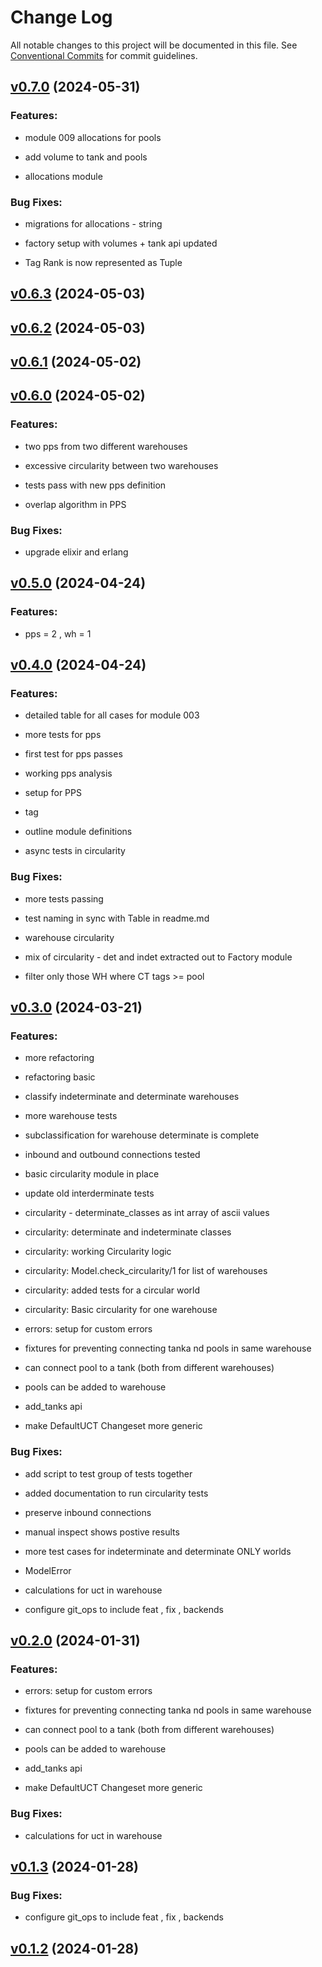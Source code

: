 # Change Log

All notable changes to this project will be documented in this file.
See [Conventional Commits](https://conventionalcommits.org) for commit guidelines.

<!-- changelog -->

## [v0.7.0](https://github.com/TwistingTwists/fluid/compare/v0.6.3...v0.7.0) (2024-05-31)




### Features:

* module 009 allocations for pools

* add volume to tank and pools

* allocations module

### Bug Fixes:

* migrations for allocations - string

* factory setup with volumes + tank api updated

* Tag Rank is now represented as Tuple

## [v0.6.3](https://github.com/TwistingTwists/fluid/compare/v0.6.2...v0.6.3) (2024-05-03)




## [v0.6.2](https://github.com/TwistingTwists/fluid/compare/v0.6.1...v0.6.2) (2024-05-03)




## [v0.6.1](https://github.com/TwistingTwists/fluid/compare/v0.6.0...v0.6.1) (2024-05-02)




## [v0.6.0](https://github.com/TwistingTwists/fluid/compare/v0.5.0...v0.6.0) (2024-05-02)




### Features:

* two pps from two different warehouses

* excessive circularity between two warehouses

* tests pass with new pps definition

* overlap algorithm in PPS

### Bug Fixes:

* upgrade elixir and erlang

## [v0.5.0](https://github.com/TwistingTwists/fluid/compare/v0.4.0...v0.5.0) (2024-04-24)




### Features:

* pps = 2 , wh = 1

## [v0.4.0](https://github.com/TwistingTwists/fluid/compare/v0.3.0...v0.4.0) (2024-04-24)




### Features:

* detailed table for all cases for module 003

* more tests for pps

* first test for pps passes

* working pps analysis

* setup for PPS

* tag

* outline module definitions

* async tests in circularity

### Bug Fixes:

* more tests passing

* test naming in sync with Table in readme.md

* warehouse circularity

* mix of circularity - det and indet extracted out to Factory module

* filter only those WH where CT tags >= pool

## [v0.3.0](https://github.com/TwistingTwists/fluid/compare/v0.2.0...v0.3.0) (2024-03-21)




### Features:

* more refactoring

* refactoring basic

* classify indeterminate and determinate warehouses

* more warehouse tests

* subclassification for warehouse determinate is complete

* inbound and outbound connections tested

* basic circularity module in place

* update old interderminate tests

* circularity - determinate_classes as int array of ascii values

* circularity: determinate and indeterminate classes

* circularity: working Circularity logic

* circularity: Model.check_circularity/1 for list of warehouses

* circularity: added tests for a circular world

* circularity: Basic circularity for one warehouse

* errors: setup for custom errors

* fixtures for preventing connecting tanka nd pools in same warehouse

* can connect pool to a tank (both from different warehouses)

* pools can be added to warehouse

* add_tanks api

* make DefaultUCT Changeset more generic

### Bug Fixes:

* add script to test group of tests together

* added documentation to run circularity tests

* preserve inbound connections

* manual inspect shows postive results

* more test cases for indeterminate and determinate ONLY worlds

* ModelError

* calculations for uct in warehouse

* configure git_ops to include feat , fix , backends

## [v0.2.0](https://github.com/TwistingTwists/fluid/compare/v0.1.3...v0.2.0) (2024-01-31)




### Features:

* errors: setup for custom errors

* fixtures for preventing connecting tanka nd pools in same warehouse

* can connect pool to a tank (both from different warehouses)

* pools can be added to warehouse

* add_tanks api

* make DefaultUCT Changeset more generic

### Bug Fixes:

* calculations for uct in warehouse

## [v0.1.3](https://github.com/TwistingTwists/fluid/compare/v0.1.2...v0.1.3) (2024-01-28)




### Bug Fixes:

* configure git_ops to include feat , fix , backends

## [v0.1.2](https://github.com/TwistingTwists/fluid/compare/v0.1.2...v0.1.2) (2024-01-28)
